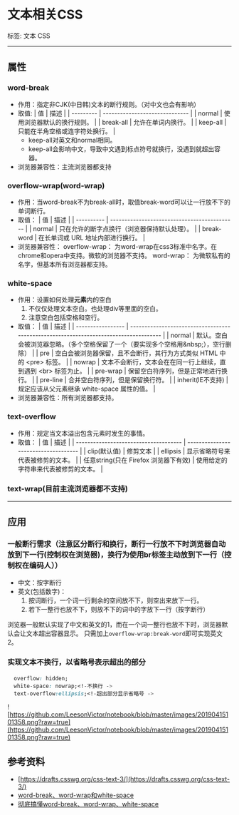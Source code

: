 # 文本相关CSS

标签: 文本 CSS

---

## 属性

### word-break

- 作用：指定非CJK(中日韩)文本的断行规则。（对中文也会有影响）
- 取值:
  | 值        | 描述                           |
  | --------- | ------------------------------ |
  | normal    | 使用浏览器默认的换行规则。     |
  | break-all | 允许在单词内换行。             |
  | keep-all  | 只能在半角空格或连字符处换行。 |
  - keep-all对英文和normal相同。
  - keep-all会影响中文，导致中文遇到标点符号就换行，没遇到就超出容器。
- 浏览器兼容性：主流浏览器都支持

### overflow-wrap(word-wrap)

- 作用：当word-break不为break-all时，取值break-word可以让一行放不下的单词断行。
- 取值：
  | 值         | 描述                                         |
  | ---------- | -------------------------------------------- |
  | normal     | 只在允许的断字点换行（浏览器保持默认处理）。 |
  | break-word | 在长单词或 URL 地址内部进行换行。            |
- 浏览器兼容性：
  overflow-wrap： 为word-wrap在css3标准中名字。在chrome和opera中支持。微软的浏览器不支持。
  word-wrap： 为微软私有的名字，但基本所有浏览器都支持。

### white-space

- 作用：设置如何处理**元素**内的空白
  1. 不仅仅处理文本空白。也处理div等里面的空白。
  2. 注意空白包括空格和空行。
- 取值：
  | 值                | 描述                                                                                  |
  | ----------------- | ------------------------------------------------------------------------------------- |
  | normal            | 默认。空白会被浏览器忽略。（多个空格保留了一个（要实现多个空格用\&nbsp;），空行删除） |
  | pre               | 空白会被浏览器保留，且不会断行，其行为方式类似 HTML 中的 \<pre> 标签。                |
  | nowrap            | 文本不会断行，文本会在在同一行上继续，直到遇到 \<br> 标签为止。                       |
  | pre-wrap          | 保留空白符序列，但是正常地进行换行。                                                  |
  | pre-line          | 合并空白符序列，但是保留换行符。                                                      |
  | inherit(IE不支持) | 规定应该从父元素继承 white-space 属性的值。                                           |
- 浏览器兼容性：所有浏览器都支持。

### text-overflow

- 作用：规定当文本溢出包含元素时发生的事情。
- 取值：
  | 值                                    | 描述                                 |
  | ------------------------------------- | ------------------------------------ |
  | clip(默认值)                          | 修剪文本                             |
  | ellipsis                              | 显示省略符号来代表被修剪的文本。     |
  | 任意string(只在 Firefox 浏览器下有效) | 使用给定的字符串来代表被修剪的文本。 |

### text-wrap(目前主流浏览器都不支持)

---

## 应用

### 一般断行需求（注意区分断行和换行，断行一行放不下时浏览器自动放到下一行(控制权在浏览器)，换行为使用br标签主动放到下一行（控制权在编码人））

- 中文：按字断行
- 英文(包括数字)：
  1. 按词断行，一个词一行剩余的空间放不下，则空出来放下一行。
  2. 若下一整行也放不下，则放不下的词中的字放下一行（按字断行）

浏览器一般默认实现了中文和英文的1，而在一个词一整行也放不下时，浏览器默认会让文本超出容器显示。
只需加上`overflow-wrap:break-word`即可实现英文2。

### 实现文本不换行，以省略号表示超出的部分

```css
  overflow: hidden;
  white-space: nowrap;<!-不换行 ->
  text-overflow:ellipsis;<!-超出部分显示省略号 ->
```

![https://github.com/LeesonVictor/notebook/blob/master/images/20190415101358.png?raw=true](https://github.com/LeesonVictor/notebook/blob/master/images/20190415101358.png?raw=true)

## 参考资料

- [https://drafts.csswg.org/css-text-3/](https://drafts.csswg.org/css-text-3/)
- [word-break、word-wrap和white-space](https://www.cnblogs.com/yingzi1028/p/6113066.html)
- [彻底搞懂word-break、word-wrap、white-space](https://www.cnblogs.com/dfyg-xiaoxiao/p/9640422.html)